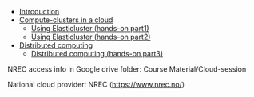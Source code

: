 
* [Introduction](https://github.com/torognes/inf9380/blob/master/cloud/cloud_computing_part1_intro.pdf)
* [Compute-clusters in a cloud](https://github.com/torognes/inf9380/blob/master/cloud/cloud_computing_part2_elasticluster.pdf)
   * [Using Elasticluster (hands-on part1)](https://github.com/torognes/inf9380/blob/master/cloud/elasticluster_part1.md)
   * [Using Elasticluster (hands-on part2)](https://github.com/torognes/inf9380/blob/master/cloud/elasticluster_part2.md)
* [Distributed computing](https://github.com/torognes/inf9380/blob/master/cloud/cloud_computing_part3_grid.pdf) 
   * [Distributed computing (hands-on part3)](https://github.com/torognes/inf9380/blob/master/cloud/elasticluster_part3.md)

NREC access info in Google drive folder: Course Material/Cloud-session

National cloud provider: NREC (https://www.nrec.no/)
